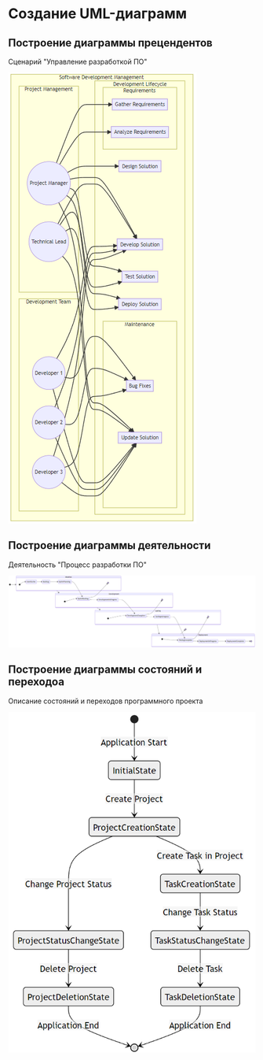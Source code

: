 # Создание UML-диаграмм

## Построение диаграммы прецендентов

Сценарий "Управление разработкой ПО"

![](https://github.com/Vyaches-k/docs-management-course/blob/tasks-Korobka/Task4/диаграммы%20прецендентов%20Управление%20разработкой%20ПО.png?raw=true)

## Построение диаграммы деятельности

Деятельность "Процесс разработки ПО"

![](https://github.com/Vyaches-k/docs-management-course/blob/tasks-Korobka/Task4/Диаграмма%20деятельности%20Процесс%20разработки%20ПО.png?raw=true)

## Построение диаграммы состояний и переходоа

Описание состояний и переходов программного проекта

![](https://github.com/Vyaches-k/docs-management-course/blob/tasks-Korobka/Task4/Диаграмма%20деятельности%20TaskHelper.png?raw=true)


